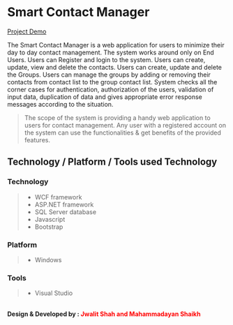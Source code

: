 # Smart Contact Manager

[Project Demo](https://drive.google.com/file/d/1ZosYG1stJW0morxDSmiADQL03f-VxCMi/view)

The Smart Contact Manager is a web application for users to minimize their day to day contact management. The system works around only on End Users. Users can Register and login to the system. Users can create, update, view and delete the contacts. Users can create, update and delete the Groups. Users can manage the groups by adding or removing their contacts from contact list to the group contact list. System checks all the corner cases for authentication, authorization of the users, validation of input data, duplication of data and gives appropriate error response messages
according to the situation.

> The scope of the system is providing a handy web application to users for contact management. Any user with a registered account on the system can use the
functionalities & get benefits of the provided features.

## Technology / Platform / Tools used Technology 

### Technology
> - WCF framework 
> - ASP.NET framework
> - SQL Server database
> - Javascript
> - Bootstrap
 
### Platform
> - Windows

### Tools
> - Visual Studio

<br>
<b>Design & Developed by : <span style="color:red">Jwalit Shah and Mahammadayan Shaikh</span></b>

